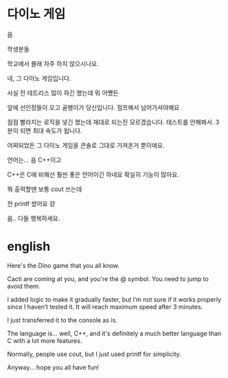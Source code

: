 # 다이노 게임
음

학생분들

학교에서 몰래 자주 하지 않으시나요.

네, 그 다이노 게임입니다.

사실 전 테트리스 많이 하긴 했는데 뭐 어쩄든

앞에 선인장들이 오고 골뱅이가 당신입니다. 점프해서 넘어가셔야해요

점점 빨라지는 로직을 넣긴 했는데 재대로 되는진 모르겠습니다. 테스트를 안해봐서. 3분이 되면 최대 속도가 됩니다.

어찌되었든 그 다이노 게임을 콘솔로 그대로 가져온거 뿐이에요.

언어는... 음 C++이고

C++은 C에 비해선 훨씬 좋은 언어이긴 하네요 확실히 기능이 많아요.

뭐 출력할땐 보통 cout 쓰는데

전 printf 썼어요 걍

음.. 다들 행복하세요.

# english

Here's the Dino game that you all know.

Cacti are coming at you, and you're the @ symbol. You need to jump to avoid them.

I added logic to make it gradually faster, but I’m not sure if it works properly since I haven’t tested it. It will reach maximum speed after 3 minutes.

I just transferred it to the console as is.

The language is... well, C++, and it's definitely a much better language than C with a lot more features.

Normally, people use cout, but I just used printf for simplicity.

Anyway... hope you all have fun!
